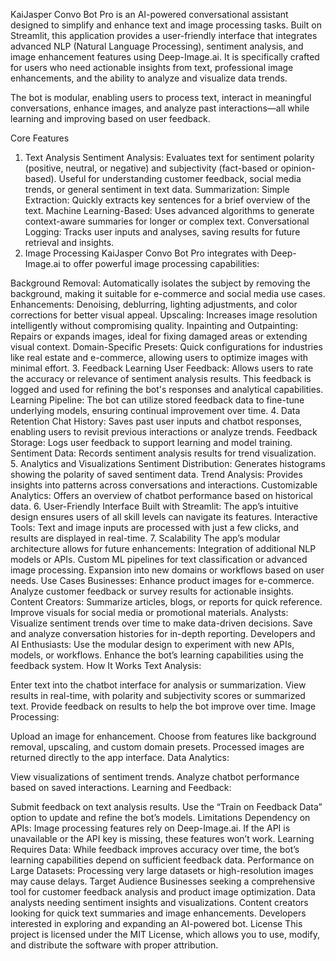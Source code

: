 KaiJasper Convo Bot Pro is an AI-powered conversational assistant designed to simplify and enhance text and image processing tasks. Built on Streamlit, this application provides a user-friendly interface that integrates advanced NLP (Natural Language Processing), sentiment analysis, and image enhancement features using Deep-Image.ai. It is specifically crafted for users who need actionable insights from text, professional image enhancements, and the ability to analyze and visualize data trends.

The bot is modular, enabling users to process text, interact in meaningful conversations, enhance images, and analyze past interactions—all while learning and improving based on user feedback.

Core Features
1. Text Analysis
Sentiment Analysis: Evaluates text for sentiment polarity (positive, neutral, or negative) and subjectivity (fact-based or opinion-based).
Useful for understanding customer feedback, social media trends, or general sentiment in text data.
Summarization:
Simple Extraction: Quickly extracts key sentences for a brief overview of the text.
Machine Learning-Based: Uses advanced algorithms to generate context-aware summaries for longer or complex text.
Conversational Logging: Tracks user inputs and analyses, saving results for future retrieval and insights.
2. Image Processing
KaiJasper Convo Bot Pro integrates with Deep-Image.ai to offer powerful image processing capabilities:

Background Removal: Automatically isolates the subject by removing the background, making it suitable for e-commerce and social media use cases.
Enhancements: Denoising, deblurring, lighting adjustments, and color corrections for better visual appeal.
Upscaling: Increases image resolution intelligently without compromising quality.
Inpainting and Outpainting: Repairs or expands images, ideal for fixing damaged areas or extending visual context.
Domain-Specific Presets: Quick configurations for industries like real estate and e-commerce, allowing users to optimize images with minimal effort.
3. Feedback Learning
User Feedback: Allows users to rate the accuracy or relevance of sentiment analysis results. This feedback is logged and used for refining the bot's responses and analytical capabilities.
Learning Pipeline: The bot can utilize stored feedback data to fine-tune underlying models, ensuring continual improvement over time.
4. Data Retention
Chat History: Saves past user inputs and chatbot responses, enabling users to revisit previous interactions or analyze trends.
Feedback Storage: Logs user feedback to support learning and model training.
Sentiment Data: Records sentiment analysis results for trend visualization.
5. Analytics and Visualizations
Sentiment Distribution: Generates histograms showing the polarity of saved sentiment data.
Trend Analysis: Provides insights into patterns across conversations and interactions.
Customizable Analytics: Offers an overview of chatbot performance based on historical data.
6. User-Friendly Interface
Built with Streamlit: The app’s intuitive design ensures users of all skill levels can navigate its features.
Interactive Tools: Text and image inputs are processed with just a few clicks, and results are displayed in real-time.
7. Scalability
The app’s modular architecture allows for future enhancements:
Integration of additional NLP models or APIs.
Custom ML pipelines for text classification or advanced image processing.
Expansion into new domains or workflows based on user needs.
Use Cases
Businesses:
Enhance product images for e-commerce.
Analyze customer feedback or survey results for actionable insights.
Content Creators:
Summarize articles, blogs, or reports for quick reference.
Improve visuals for social media or promotional materials.
Analysts:
Visualize sentiment trends over time to make data-driven decisions.
Save and analyze conversation histories for in-depth reporting.
Developers and AI Enthusiasts:
Use the modular design to experiment with new APIs, models, or workflows.
Enhance the bot’s learning capabilities using the feedback system.
How It Works
Text Analysis:

Enter text into the chatbot interface for analysis or summarization.
View results in real-time, with polarity and subjectivity scores or summarized text.
Provide feedback on results to help the bot improve over time.
Image Processing:

Upload an image for enhancement.
Choose from features like background removal, upscaling, and custom domain presets.
Processed images are returned directly to the app interface.
Data Analytics:

View visualizations of sentiment trends.
Analyze chatbot performance based on saved interactions.
Learning and Feedback:

Submit feedback on text analysis results.
Use the “Train on Feedback Data” option to update and refine the bot’s models.
Limitations
Dependency on APIs: Image processing features rely on Deep-Image.ai. If the API is unavailable or the API key is missing, these features won’t work.
Learning Requires Data: While feedback improves accuracy over time, the bot’s learning capabilities depend on sufficient feedback data.
Performance on Large Datasets: Processing very large datasets or high-resolution images may cause delays.
Target Audience
Businesses seeking a comprehensive tool for customer feedback analysis and product image optimization.
Data analysts needing sentiment insights and visualizations.
Content creators looking for quick text summaries and image enhancements.
Developers interested in exploring and expanding an AI-powered bot.
License
This project is licensed under the MIT License, which allows you to use, modify, and distribute the software with proper attribution.
